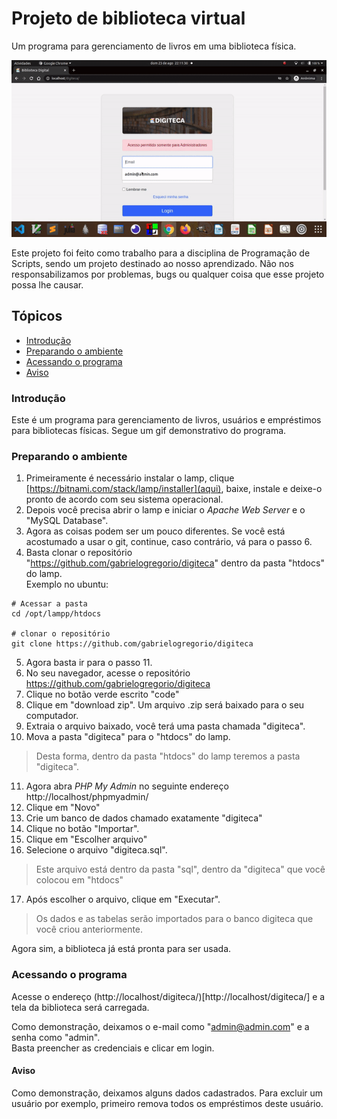 # Projeto de biblioteca virtual
Um programa para gerenciamento de livros em uma biblioteca física.

![img](docs/usando.gif)

Este projeto foi feito como trabalho para a disciplina de Programação de Scripts, sendo um projeto destinado ao nosso aprendizado. Não nos responsabilizamos por problemas, bugs ou qualquer coisa que esse projeto possa lhe causar.

## Tópicos   

- [Introdução](#Introdução)   
- [Preparando o ambiente](#Preparando-o-ambiente)   
- [Acessando o programa](#Acessando-o-programa)   
- [Aviso](#Aviso)   


### Introdução
Este é um programa para gerenciamento de livros, usuários e empréstimos para bibliotecas físicas. Segue um gif demonstrativo do programa.

### Preparando o ambiente  

1. Primeiramente é necessário instalar o lamp, clique [https://bitnami.com/stack/lamp/installer](aqui), baixe, instale e deixe-o pronto de acordo com seu sistema operacional.  
2. Depois você precisa abrir o lamp e iniciar o *Apache Web Server* e o "MySQL Database".  
3. Agora as coisas podem ser um pouco diferentes. Se você está acostumado a usar o git, continue, caso contrário, vá para o passo 6.  
4. Basta clonar o repositório "https://github.com/gabrielogregorio/digiteca" dentro da pasta "htdocs" do lamp.  
Exemplo no ubuntu:  

```shell
# Acessar a pasta
cd /opt/lampp/htdocs

# clonar o repositório
git clone https://github.com/gabrielogregorio/digiteca
```

5. Agora basta ir para o passo 11.  
6. No seu navegador, acesse o repositório https://github.com/gabrielogregorio/digiteca  
7. Clique no botão verde escrito "code"  
8. Clique em "download zip". Um arquivo .zip será baixado para o seu computador.  
9. Extraia o arquivo baixado, você terá uma pasta chamada "digiteca".  
10. Mova a pasta "digiteca" para o "htdocs" do lamp.  
> Desta forma, dentro da pasta "htdocs" do lamp teremos a pasta "digiteca".   
11. Agora abra *PHP My Admin* no seguinte endereço http://localhost/phpmyadmin/  
12. Clique em "Novo"  
13. Crie um banco de dados chamado exatamente "digiteca"  
14. Clique no botão "Importar".  
15. Clique em "Escolher arquivo"  
16. Selecione o arquivo "digiteca.sql".   
> Este arquivo está dentro da pasta "sql", dentro da "digiteca" que você colocou em "htdocs"  
17. Após escolher o arquivo, clique em "Executar".  
> Os dados e as tabelas serão importados para o banco digiteca que você criou anteriormente.  

Agora sim, a biblioteca já está pronta para ser usada.  

### Acessando o programa
Acesse o endereço (http://localhost/digiteca/)[http://localhost/digiteca/] e a tela da biblioteca será carregada.  

Como demonstração, deixamos o e-mail como "admin@admin.com" e a senha como "admin".  
Basta preencher as credenciais e clicar em login.  

#### Aviso    
Como demonstração, deixamos alguns dados cadastrados. Para excluir um usuário por exemplo, primeiro remova todos os empréstimos deste usuário.  


